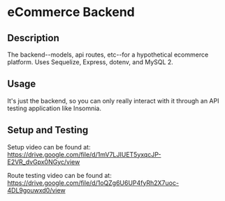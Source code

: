 # eCommerce Backend

## Description

The backend--models, api routes, etc--for a hypothetical ecommerce platform. Uses Sequelize, Express, dotenv, and MySQL 2.

## Usage

It's just the backend, so you can only really interact with it through an API testing application like Insomnia.

## Setup and Testing

Setup video can be found at:
https://drive.google.com/file/d/1mV7LJIUET5yxqcJP-E2VR_dvGpx0NGyc/view

Route testing video can be found at:
https://drive.google.com/file/d/1oQZg6U6UP4fyRh2X7uoc-4DL9gouwxd0/view
